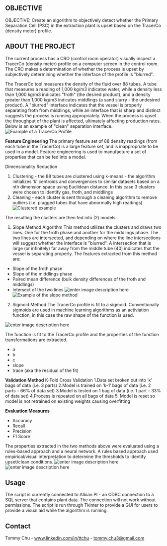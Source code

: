 
<!-- OBJECTIVE -->
## OBJECTIVE

OBJECTIVE: Create an algorithm to objectively detect whether the Primary Separation Cell (PSC) in the extraction plant is upset based on the TracerCo (density meter) profile.

<!-- ABOUT THE PROJECT -->
## ABOUT THE PROJECT

The current process has a CRO (control room operator) visually inspect a TracerCo (density meter) profile on a computer screen in the control room. The CRO makes a determination of whether the process is upset by subjectively determining whether the interface of the profile is "blurred". 

The TracerCo tool measures the density of the fluid over 88 tubes. A tube that measures a reading of 1,000 kg/m3 indicatse water, while a density less than 1,000 kg/m3 indicates "froth" (the desired product), and a density greater than 1,000 kg/m3 indicates middlings (a sand slurry - the undesired product). A "blurred" interface indicates that the vessel is properly separating froth from middlings, while an interface that is sharp and distinct suggests the process is running appropriately. When the process is upset the throughput of the plant is affected, ultimately affecting production rates. Below is an example of "clean" separation interface.
![Example of a TracerCo Profile](https://lh3.googleusercontent.com/pw/ABLVV85-_6S-DA7p_fI4CDlgNgjLcpRMxsQ4U6q_Xv9dEnZJ5_-MO4ORh-kasXliXglFVUYSyRM1PAgxbTJ3XTrx15AbkYnY7ZIHSfqY9mOt4qcOxeTx5qy2fXFQNv-tGIRyVcaaFanwygJDBEPn114CEPey=w457-h634-s-no-gm)

**Feature Engineering**
The primary feature set of 88 density readings (from each tube in the TracerCo) is a large feature set, and is inappropriate to be used in a model. Feature engineering is used to manufacture a set of properties that can be fed into a model.

Dimensionality Reduction
1) Clustering - the 88 tubes are clustered using k-means - the algorithm initializes ‘k’ centroids and convergences to similar datasets based on a nth dimension space using Euclidean distance. In this case 3 clusters were chosen to identify gas, froth, and middlings
2) Cleaning - each cluster is sent through a cleaning algorithm to remove outliers (i.e. plugged tubes that have abnormally high readings)
![Clustered example](https://lh3.googleusercontent.com/pw/ABLVV86OeV308MARk1281mVrRYBgMg9makc9cdQ0UFpuUTbJoB2b1xbx6KnOAiOIeWkyP1lm55HxD27ASFM2yLhT7LSz9MAPJXoJDNQB1f8dHBwPsY-Qsg7qVLVsFyxYsTHlXDyTyZRDL6k5gQocq3uJ5bWP=w597-h631-s-no-gm)

The resulting the clusters are then fed into (2) models:
1) Slope Method Algorithm
This method utilizes the clusters and draws two lines. One for the froth phase and another for the middlings phase. The two lines are intersected, and depending on where the line intersections will suggest whether the interface is "blurred". A intersection that is large (or infinitely) far away from the middle tube (40) indicates that the vessel is separating properly. The features extracted from this method are:
- Slope of the froth phase
- Slope of the middlings phase
- Paired mean difference (bulk density differences of the froth and middlings)
- Intersect of the two lines
![enter image description here](https://lh3.googleusercontent.com/pw/ABLVV87mq_zXMpWCDXuQCJA1MSapGZa6x2jXG0kSNN7JfIvT8IUHFBRXl_ObOEVSz4n2dHUOMbVgfIc4eN75ZS-1rGzFFRdUmUmjRFl8ioOtajI9kegzEy-_epQkSOPnFNYn0GkJGBav4n2FvodRukgfbtvD=w640-h193-s-no-gm)![Example of the slope method](https://lh3.googleusercontent.com/pw/ABLVV84cZIe4P1-SbPkGFcZSJO9Ho6AJ4AG7oD0ZTujHgG6pZhiBe9eQJ991xKe2DQ7FyTZQ8Nr9qwm2W0XinjWLTrBacIudVfRkKtqEAD5Ga_IIlLPQfmiV-0g-4_ymUBCOh0p53HDZ0vVwOKF5kKk9RHfg=w460-h630-s-no-gm)

2) Sigmoid Method
The TracerCo profile is fit to a sigmoid. Conventionally sigmoids are used in machine learning algorithms as an activiation function, in this case the raw shape of the function is used. 

![enter image description here](https://lh3.googleusercontent.com/pw/ABLVV87mq_zXMpWCDXuQCJA1MSapGZa6x2jXG0kSNN7JfIvT8IUHFBRXl_ObOEVSz4n2dHUOMbVgfIc4eN75ZS-1rGzFFRdUmUmjRFl8ioOtajI9kegzEy-_epQkSOPnFNYn0GkJGBav4n2FvodRukgfbtvD=w640-h193-s-no-gm)

The function is fit to the TracerCo profile and the properties of the function transformations are extracted.

- a
- b
- c
- slope
- trace (aka the residual of the fit)

**Validation Method**
K-Fold Cross Validation
1.Data set broken out into ‘k’ bags of data (i.e. 3 parts)
2.Model is trained on ‘k-1’ bags of data (i.e. 2 parts – 66% of data set)
3.Model is tested on 1 bag of data (i.e.  1 part – 33% of data set)
4.Process is repeated on all bags of data
5. Model is reset so model is not retrained on existing weights causing overfitting

**Evaluation Measures**
- Accuracy
- Recall
- Precision
- F1 Score

The properties extracted in the two methods above were evaluated using a rules-based approach and a neural network. A rules based approach used empirical/visual interpretation to determine the thresholds to identify upset/clean conditions.
![enter image description here](https://lh3.googleusercontent.com/pw/ABLVV862f0XayLoSq2gmLQUTOQp5r_vOVrso3ZfG1c5DKj0o2RuiCqxzvPXX5zQUdZhNECJBVCE403UGI8_KpoGft5K4jeaClEuD33W5PPthjQUO2ajucpnZrQ-0T5wV7iDz6V97kQ9cSD5q_O6EVCjHrYX7=w1041-h352-s-no-gm)
![enter image description here](https://lh3.googleusercontent.com/pw/ABLVV85HDOedLhUCpq6yIAFeMUlNGVPaYsuG0ko5rxVtT1GofaFFMtykfn7t5QGlO6mSUk1JijysrlEU6Lf4Ij9ADicS_BxtqxkzV9nrZWdV1eMVs1FCpM4TjB8SNfzvWY7Bv4ut9jK4vjghOa-DrAIlErlK=w950-h586-s-no-gm)

<!-- USAGE EXAMPLES -->
## Usage

The script is currently connected to Albian PI - an ODBC connection to a SQL server that contains plant data. The connection will not work without permissions. The script is run through Tkinter to provide a GUI for users to provide a visual aid while the algorithm is running.

<!-- CONTACT -->
## Contact

Tommy Chu - www.linkedin.com/in/ttchu - tommy.chu3@gmail.com

